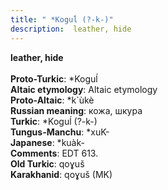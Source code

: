 ```yaml
---
title: " *Koguĺ (?-k-)"
description:  leather, hide
---
```

<p data-pagefind-weight="0.5">
<strong> leather, hide</strong><br><br>
<strong>Proto-Turkic</strong>:  *Koguĺ<br>
<strong>Altaic etymology</strong>:  Altaic etymology<br>
<strong> Proto-Altaic</strong>:  *k`ùkè<br>
<strong>Russian meaning</strong>:  кожа, шкура<br>
<strong>Turkic</strong>:  *Koguĺ (?-k-)<br>
<strong>Tungus-Manchu</strong>:  *xuK-<br>
<strong>Japanese</strong>:  *kuàk-<br>
<strong>Comments</strong>:  EDT 613.<br>
<strong>Old Turkic</strong>:  qoɣuš<br>
<strong>Karakhanid</strong>:  qoɣuš (MK)<br>

</p>

